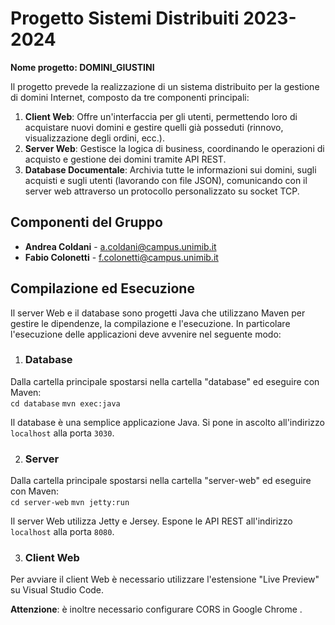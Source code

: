 # Progetto Sistemi Distribuiti 2023-2024

**Nome progetto: DOMINI_GIUSTINI**

Il progetto prevede la realizzazione di un sistema distribuito per la gestione di domini Internet, composto da tre componenti principali:

1. **Client Web**: Offre un'interfaccia per gli utenti, permettendo loro di acquistare nuovi domini e gestire quelli già posseduti (rinnovo, visualizzazione degli ordini, ecc.).
2. **Server Web**: Gestisce la logica di business, coordinando le operazioni di acquisto e gestione dei domini tramite API REST.
3. **Database Documentale**: Archivia tutte le informazioni sui domini, sugli acquisti e sugli utenti (lavorando con file JSON), comunicando con il server web attraverso un protocollo personalizzato su socket TCP.

## Componenti del Gruppo

* **Andrea Coldani** - [a.coldani@campus.unimib.it](mailto:a.coldani@campus.unimib.it)
* **Fabio Colonetti** - [f.colonetti@campus.unimib.it](mailto:f.colonetti@campus.unimib.it)

## Compilazione ed Esecuzione

Il server Web e il database sono progetti Java che utilizzano Maven per gestire le dipendenze, la compilazione e l'esecuzione.
In particolare l'esecuzione delle applicazioni deve avvenire nel seguente modo:

1) ### Database

Dalla cartella principale spostarsi nella cartella "database" ed eseguire con Maven:  
 `cd database`  `mvn exec:java`

Il database è una semplice applicazione Java.
Si pone in ascolto all'indirizzo `localhost` alla porta `3030`.

2) ### Server

Dalla cartella principale spostarsi nella cartella "server-web" ed eseguire con Maven:  
`cd server-web`  `mvn jetty:run`

Il server Web utilizza Jetty e Jersey.
Espone le API REST all'indirizzo `localhost` alla porta `8080`.

3) ### Client Web

Per avviare il client Web è necessario utilizzare l'estensione "Live Preview" su Visual Studio Code.

**Attenzione**: è inoltre necessario configurare CORS in Google Chrome .


